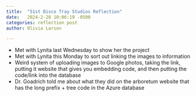 ```yaml
---
title:  "51st Disco Tray Studios Reflection"
date:   2024-2-28 10:06:19 -0500
categories: reflection post
author: Olivia Larson

---
```

- Met with Lynita last Wednesday to show her the project 
- Met with Lynita this Monday to sort out linking the images to information 
- Weird system of uploading images to Google photos, taking the link, putting it website that gives you embedding code, and then putting the code/link into the database 
- Dr. Goadrich told me about what they did on the arboretum website that has the long prefix + tree code in the Azure database 
